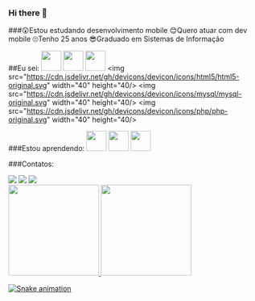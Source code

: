 ### Hi there 👋

###😲Estou estudando desenvolvimento mobile 😊Quero atuar com dev mobile 🙄Tenho 25 anos 😎Graduado em Sistemas de Informação

##Eu sei: 
<img src="https://cdn.jsdelivr.net/gh/devicons/devicon/icons/azure/azure-original-wordmark.svg" width="40" height="40"/> <img src="https://cdn.jsdelivr.net/gh/devicons/devicon/icons/linux/linux-original.svg" width="40" height="40"/> <img src="https://cdn.jsdelivr.net/gh/devicons/devicon/icons/css3/css3-original.svg" width="40" height="40"/> <img src="https://cdn.jsdelivr.net/gh/devicons/devicon/icons/html5/html5-original.svg" width="40" height="40/> <img src="https://cdn.jsdelivr.net/gh/devicons/devicon/icons/mysql/mysql-original.svg" width="40" height="40/> <img src="https://cdn.jsdelivr.net/gh/devicons/devicon/icons/php/php-original.svg" width="40" height="40/>

###Estou aprendendo:
<img src="https://cdn.jsdelivr.net/gh/devicons/devicon/icons/android/android-original-wordmark.svg" width="40" height="40"/>
<img src="https://cdn.jsdelivr.net/gh/devicons/devicon/icons/androidstudio/androidstudio-original.svg" width="40" height="40"/>
<img src="https://cdn.jsdelivr.net/gh/devicons/devicon/icons/kotlin/kotlin-original.svg" width="40" height="40"/>

###Contatos:
<div>
<a href="https://www.instagram.com/victors47_/" target="_blank"><img src="https://img.shields.io/badge/-Instagram-%23E4405F?style=for-the-badge&logo=instagram&logoColor=white" target="_blank"></a>
<a href = "mailto:victor_souza0@hotmail.com"><img src="https://img.shields.io/badge/Gmail-D14836?style=for-the-badge&logo=gmail&logoColor=white" target="_blank"></a>
<a href="https://www.linkedin.com/in/victorss47/" target="_blank"><img src="https://img.shields.io/badge/-LinkedIn-%230077B5?style=for-the-badge&logo=linkedin&logoColor=white" target="_blank"></a>   
</div>

<div>
<a href="https://github.com/victorss47">
<img height="180em" src="https://github-readme-stats.vercel.app/api/top-langs/?username=victorss47&layout=compact&langs_count=7&theme=dracula"/>
<img height="180em" src="https://github-readme-stats.vercel.app/api?username=victorss47&show_icons=true&theme=dracula&include_all_commits=true&count_private=true"/>
</div>


![Snake animation](https://github.com/victorss47/victorss47/blob/output/github-contribution-grid-snake.svg)

<!--
**victorss47/victorss47** is a ✨ _special_ ✨ repository because its `README.md` (this file) appears on your GitHub profile.



   

